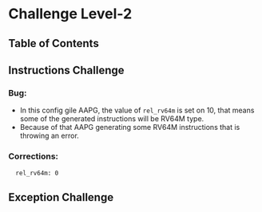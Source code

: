 # Challenge Level-2
## Table of Contents

## Instructions Challenge
### Bug:
- In this config gile AAPG, the value of ```rel_rv64m``` is set on 10, that means
  some of the generated instructions will be RV64M type.
- Because of that AAPG generating some RV64M instructions that is throwing an error.

### Corrections:
```
  rel_rv64m: 0
```

## Exception Challenge

